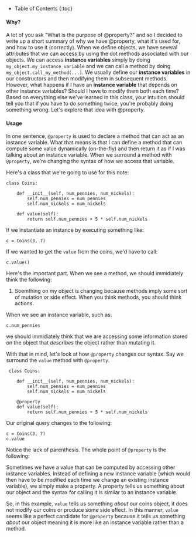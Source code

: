 * Table of Contents
{:toc}

#### Why?

<!--start-->
A lot of you ask "What is the purpose of @property?" and so I decided to write up a short summary of why we have @property, what it's used for, and how to use it (correctly). When we define objects, we have several attributes that we can access by using the dot methods associated with our objects. We can access __instance variables__ simply by doing `my_object.my_instance_variable` and we can call a method by doing `my_object.call_my_method(...)`. We usually define our __instance variables__ in our constructors and then modifying them in subsequent methods. However, what happens if I have an __instance variable__ that depends on other instance variables? Should I have to modify them both each time? Based on everything else we've learned in this class, your intuition should tell you that if you have to do something twice, you're probably doing something wrong. Let's explore that idea with @property.
<!--end-->

#### Usage

In one sentence, `@property` is used to declare a method that can act as an instance variable. What that means is that I can define a method that can compute some value dynamically (on-the-fly) and then return it as if I was talking about an instance variable. When we surround a method with `@property`, we're changing the syntax of how we access that variable.

Here's a class that we're going to use for this note:

    class Coins:

        def __init__(self, num_pennies, num_nickels):
            self.num_pennies = num_pennies
            self.num_nickels = num_nickels

        def value(self):
            return self.num_pennies + 5 * self.num_nickels

If we instantiate an instance by executing something like:

    c = Coins(3, 7)

If we wanted to get the `value` from the coins, we'd have to call:

    c.value()

Here's the important part. When we see a method, we should immidiately think the following:

1. Soemthing on my object is changing because methods imply some sort of mutation or side effect. When you think methods, you should think actions.

When we see an instance variable, such as:

    c.num_pennies

we should immidiately think that we are accessing some information stored on the object that _describes_ the object rather than mutating it.

With that in mind, let's look at how `@property` changes our syntax. Say we surround the `value` method with `@property`.

     class Coins:

        def __init__(self, num_pennies, num_nickels):
            self.num_pennies = num_pennies
            self.num_nickels = num_nickels

        @property
        def value(self):
            return self.num_pennies + 5 * self.num_nickels

Our original query changes to the following:

    c = Coins(3, 7)
    c.value

Notice the lack of parenthesis. The whole point of `@property` is the following:

Sometimes we have a value that can be computed by accessing other instance variables. Instead of defining a new instance variable (which would then have to be modified each time we change an existing instance variable), we simply make a property. A property tells us something about our object and the syntax for calling it is similar to an instance variable.

So, in this example, `value` tells us something _about_ our coins object, it does not modify our coins or produce some side effect. In this manner, `value` seems like a perfect candidate for `@property` because it tells us something _about_ our object meaning it is more like an instance variable rather than a method.
